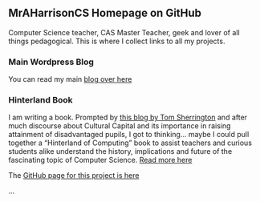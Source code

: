 ## MrAHarrisonCS Homepage on GitHub
Computer Science teacher, CAS Master Teacher, geek and lover of all things pedagogical.
This is where I collect links to all my projects.

### Main Wordpress Blog
You can read my main [blog over here](https://mraharrisoncs.wordpress.com/)

### Hinterland Book
I am writing a book. Prompted by [this blog by Tom Sherrington](https://teacherhead.com/2019/09/27/signposting-the-hinterland-practical-ways-to-enrich-your-core-curriculum/) and after much discourse about Cultural Capital and its importance in raising attainment of disadvantaged pupils, I got to thinking... maybe I could pull together a “Hinterland of Computing” book to assist teachers and curious students alike understand the history, implications and future of the fascinating topic of Computer Science. 
[Read more here](https://mraharrisoncs.wordpress.com/2019/12/29/computer-science-hinterland-book/)

The [GitHub page for this project is here](cshinterland.md)

...


